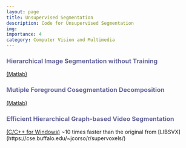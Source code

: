 ```yaml
---
layout: page
title: Unsupervised Segmentation
description: Code for Unsupervised Segmentation
img:
importance: 4
category: Computer Vision and Multimedia
---
```


<p>
    <h3 style="text-align: left; color: #666699">Hierarchical Image Segmentation without Training</h3><a href="http://mml.citi.sinica.edu.tw/papers/HDC_code_ACCV_2014/">(Matlab)</a>
</p>
<p>
    <h3 style="text-align: left; color: #666699">Mutiple Foreground Cosegmentation Decomposition</h3> <a href="http://mml.citi.sinica.edu.tw/papers/MFC_code_CVIU_2015">(Matlab)</a>
</p>
<p>
    <h3 style="text-align: left; color: #666699">Efficient Hierarchical Graph-based Video Segmentation</h3> <a href="http://mml.citi.sinica.edu.tw/papers/GBH_code_ACCV_2014">(C/C++ for Windows)</a>
    ~10 times faster than the original from [LIBSVX](https://cse.buffalo.edu/~jcorso/r/supervoxels/)
</p>



 
